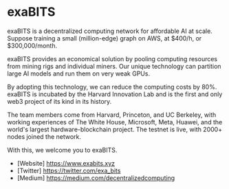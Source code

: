 # exaBITS

exaBITS is a decentralized computing network for affordable AI at scale. Suppose training a small (million-edge) graph on AWS, at $400/h, or $300,000/month.

exaBITS provides an economical solution by pooling computing resources from mining rigs and individual miners. Our unique technology can partition large AI models and run them on very weak GPUs.

By adopting this technology, we can reduce the computing costs by 80%. exaBITS is incubated by the Harvard Innovation Lab and is the first and only web3 project of its kind in its history.

The team members come from Harvard, Princeton, and UC Berkeley, with working experiences of The White House, Microsoft, Meta, Huawei, and the world's largest hardware-blockchain project. The testnet is live, with 2000+ nodes joined the network.

With this, we welcome you to exaBITS.

-   [Website] https://www.exabits.xyz
-   [Twitter] https://twitter.com/exa_bits
-   [Medium] https://medium.com/decentralizedcomputing

